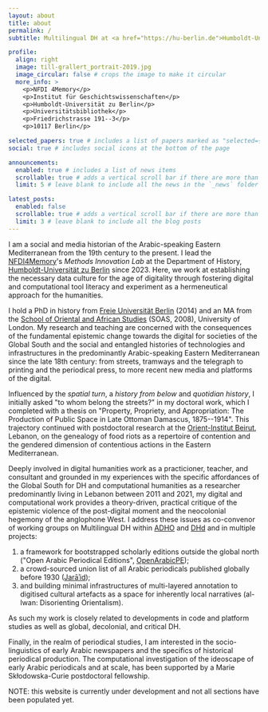 ```yaml
---
layout: about
title: about
permalink: /
subtitle: Multilingual DH at <a href="https://hu-berlin.de">Humboldt-Universität zu Berlin</a>

profile:
  align: right
  image: till-grallert_portrait-2019.jpg
  image_circular: false # crops the image to make it circular
  more_info: >
    <p>NFDI 4Memory</p>
    <p>Institut für Geschichtswissenschaften</p>
    <p>Humboldt-Universität zu Berlin</p>
    <p>Universitätsbibliothek</p>
    <p>Friedrichstrasse 191--3</p>
    <p>10117 Berlin</p>

selected_papers: true # includes a list of papers marked as "selected={true}"
social: true # includes social icons at the bottom of the page

announcements:
  enabled: true # includes a list of news items
  scrollable: true # adds a vertical scroll bar if there are more than 3 news items
  limit: 5 # leave blank to include all the news in the `_news` folder

latest_posts:
  enabled: false
  scrollable: true # adds a vertical scroll bar if there are more than 3 new posts items
  limit: 3 # leave blank to include all the blog posts
---
```


I am a social and media historian of the Arabic-speaking Eastern Mediterranean from the 19th century to the present. I lead the [NFDI4Memory](https://www.4memory.de)'s *Methods Innovation Lab* at the Department of History, [Humboldt-Universität zu Berlin](https://hu-berlin.de) since 2023. Here, we work at establishing the necessary data culture for the age of digitality through fostering digital and computational tool literacy and experiment as a hermeneutical approach for the humanities.

I hold a PhD in history from [Freie Universität Berlin](https://www.bgsmcs.fu-berlin.de/) (2014) and an MA from the [School of Oriental and African Studies](http://soas.ac.uk) (SOAS, 2008), University of London.  My research and teaching are concerned with the consequences of the fundamental epistemic change towards the digital for societies of the Global South and the social and entangled histories of technologies and infrastructures in the predominantly Arabic-speaking Eastern Mediterranean since the late 18th century: from streets, tramways and the telegraph to printing and the periodical press, to more recent new media and platforms of the digital. 

Influenced by the *spatial turn*, a *history from below* and *quotidian history*, I initially asked "to whom belong the streets?" in my doctoral work, which I completed with a thesis on "Property, Propriety, and Appropriation: The Production of Public Space in Late Ottoman Damascus, 1875--1914". This trajectory continued with postdoctoral research at the [Orient-Institut Beirut](https://www.orient-institut.org/), Lebanon, on the genealogy of food riots as a repertoire of contention and the gendered dimension of contentious actions in the Eastern Mediterranean. 

Deeply involved in digital humanities work as a practicioner, teacher, and consultant and grounded in my experiences with the specific affordances of the Global South for DH and computational humanities as a researcher predominantly living in Lebanon between 2011 and 2021, my digital and computational work provides a theory-driven, practical critique of the epistemic violence of the post-digital moment and the neocolonial hegemony of the anglophone West. I address these issues as co-convenor of working groups on Multilingual DH within [ADHO]() and [DHd](https://www.multilingualdh.de/) and in multiple projects:

1. a framework for bootstrapped scholarly editions outside the global north ("Open Arabic Periodical Editions", [OpenArabicPE](https://openarabicpe.github.io/)); 
2. a crowd-sourced union list of all Arabic periodicals published globally before 1930 ([Jarāʾid](https://projectjaraid.github.io/)); 
3. and building minimal infrastructures of multi-layered annotation to digitised cultural artefacts as a space for inherently local narratives (al-Iwan: Disorienting Orientalism). 

As such my work is closely related to developments in code and platform studies as well as global, decolonial, and critical DH. 

Finally, in the realm of periodical studies, I am interested in the socio-linguistics of early Arabic newspapers and the specifics of historical periodical production. The computational investigation of the ideoscape of early Arabic periodicals and at scale, has been supported by a Marie Skłodowska-Curie postdoctoral fellowship.

NOTE: this website is currently under development and not all sections have been populated yet.
